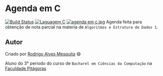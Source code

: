 Agenda em C
===========
[![Build Status](https://travis-ci.org/Rodrigo54/Agenda-em-C.svg?branch=master)](https://travis-ci.org/Rodrigo54/Agenda-em-C)
[![Laguagem C](https://img.shields.io/badge/laguagem-%20C%20-yellow.svg)](http://github.com/Rodrigo54/Agenda-em-C)
[![agenda em c.jpg](https://s4.postimg.org/9ig4a7qj1/agenda_em_c.jpg)](https://postimg.org/image/m9uagq0ax/)
Agenda feita para obtenção de nota parcial na materia de `Algoritmos e Estrutura de Dados 1`.

## Autor

Criado por [Rodrigo Alves Mesquita](https://www.linkedin.com/pub/rodrigo-mesquita/90/572/40a) :smile:

Aluno do 3° periodo do curso de `Bacharel em Ciências da Computação` na [Faculdade Pitágoras](http://www.faculdadepitagoras.com.br/)

